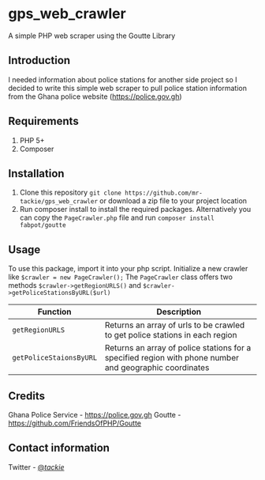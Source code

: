 # gps_web_crawler
A simple PHP web scraper using the Goutte Library

## Introduction
I needed information about police stations for another side project so I decided to write this simple web scraper to pull police
station information from the Ghana police website (https://police.gov.gh)

## Requirements
1. PHP 5+
2. Composer

## Installation
1. Clone this repository `git clone https://github.com/mr-tackie/gps_web_crawler` or download a zip file to your project location
2. Run composer install to install the required packages. Alternatively you can copy the `PageCrawler.php` file and run `composer install fabpot/goutte`

## Usage
To use this package, import it into your php script. 
Initialize a new crawler like `$crawler = new PageCrawler();`
The `PageCrawler` class offers two methods `$crawler->getRegionURLS()` and `$crawler->getPoliceStationsByURL($url)`

| Function      | Description |
|---------------|-------------|
|`getRegionURLS`| Returns an array of urls to be crawled to get police stations in each region|
|`getPoliceStaionsByURL`| Returns an array of police stations for a specified region with phone number and geographic coordinates| 


## Credits
Ghana Police Service - https://police.gov.gh
Goutte - https://github.com/FriendsOfPHP/Goutte

## Contact information
Twitter - <a href = 'https://twitter.com/_tackie_'>@_tackie_</a>
